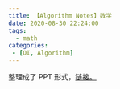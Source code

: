 ```yaml
---
title: 【Algorithm Notes】数学
date: 2020-08-30 22:24:00
tags:
  - math
categories:
 - [OI, Algorithm]
---
```


整理成了 PPT 形式，[链接。](http://fymsoi.tech:9016/problem/6666/testdata/download/%E6%95%B0%E5%AD%A6%E8%AF%BE.pptx)

<!--more-->